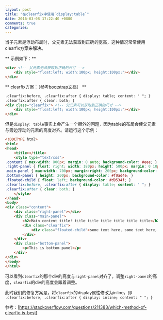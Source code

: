 ```yaml
---
layout: post
title: "在clearfix中使用`display:table`"
date: 2016-03-08 17:22:40 +0800
comments: true
categories: 
---
```


当子元素是浮动布局时，父元素无法获取到正确的宽高，这种情况常常使用clearfix方案来解决。

** 示例如下：**

```html
<div> <!-- 父元素无法获取到正确的尺寸 -->
    <div style="float:left; width:100px; height:100px;"></div>
</div>
```

** clearfix方案：（参考[bootstrap文档](https://getbootstrap.com/css/#helper-classes-clearfix)） **

```html
.clearfix:before, .clearfix:after { display: table; content: " "; }
.clearfix:after { clear: both; }
<div class="clearfix"> <!-- 父元素可以获取到正确的尺寸 -->
    <div style="float:left; width:100px; height:100px;"></div>
</div>
```


但是`display: table`事实上会产生一个额外的问题，因为table的布局会使父元素与旁边浮动的元素的高度对齐。请运行这个示例：

```html
<!DOCTYPE html>
<html>
<head>
    <title></title>
    <style type="text/css">
.content { max-width: 800px; margin: 0 auto; background-color: #eee; }
.right-panel { float: right; width: 180px; height: 500px; margin: 0 10px; background-color: #5bc0de; }
.main-panel { max-width: 700px; margin-right: 200px; background-color: #5cb85c; }
.bottom-panel { height: 200px; background-color: #f0ad4e; }
.floated-child { float: left; background-color: #d9534f; }
.clearfix:before, .clearfix:after { display: table; content: " "; }
.clearfix:after { clear: both; }
    </style>
</head>
<body>
<div class="content">
    <div class="right-panel"></div>
    <div class="main-panel">
        <h2>Main content title! title title title title title title</h2>
        <div class="clearfix">
            <div class="floated-child">some text here, some text here, some text here</div>
        </div>
    </div>
    <div class="bottom-panel">
        <p>This is bottom panel</p>
    </div>
</div>
</body>
</html>
```

可以看到`clearfix`的那个div的高度与`right-panel`对齐了，调整`right-panel`的高度，`clearfix`的div的高度会跟着调整。

此时我们的修复方案是，将`clearfix`的display属性修改为inline。即
`.clearfix:before, .clearfix:after { display: inline; content: " "; }`


参考：[https://stackoverflow.com/questions/211383/which-method-of-clearfix-is-best]

